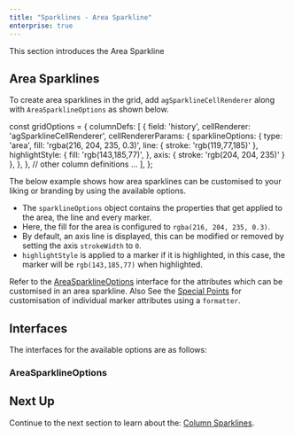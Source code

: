```yaml
---
title: "Sparklines - Area Sparkline"
enterprise: true
---
```


This section introduces the Area Sparkline

## Area Sparklines

To create area sparklines in the grid, add `agSparklineCellRenderer` along with `AreaSparklineOptions` as shown below.

<snippet>
const gridOptions = {
    columnDefs: [
        {
            field: 'history',
            cellRenderer: 'agSparklineCellRenderer',
            cellRendererParams: {
                sparklineOptions: {
                    type: 'area',
                    fill: 'rgba(216, 204, 235, 0.3)',
                    line: {
                        stroke: 'rgb(119,77,185)'
                    },
                    highlightStyle: {
                        fill: 'rgb(143,185,77)',
                    },
                    axis: {
                        stroke: 'rgb(204, 204, 235)'
                    }
                },
            },
        },
        // other column definitions ...
    ],
};
</snippet>

The below example shows how area sparklines can be customised to your liking or branding by using the available options.

- The `sparklineOptions` object contains the properties that get applied to the area, the line and every marker.
- Here, the fill for the area is configured to `rgba(216, 204, 235, 0.3)`.
- By default, an axis line is displayed, this can be modified or removed by setting the axis `strokeWidth` to `0`.
- `highlightStyle` is applied to a marker if it is highlighted, in this case, the marker will be `rgb(143,185,77)` when highlighted.

<grid-example title='Area Sparkline' name='area-sparkline' type='generated' options='{ "enterprise": true, "exampleHeight": 585, "modules": ["clientside", "sparklines"] }'></grid-example>

Refer to the [AreaSparklineOptions](/sparklines-area-sparkline/#areasparklineoptions) interface for the attributes which can be customised in an area sparkline.
Also See the [Special Points](/sparklines-special-points) for customisation of individual marker attributes using a `formatter`.

## Interfaces
The interfaces for the available options are as follows:
### AreaSparklineOptions

<interface-documentation interfaceName='AreaSparklineOptions' ></interface-documentation>

## Next Up

Continue to the next section to learn about the: [Column Sparklines](/sparklines-column-sparkline/).
